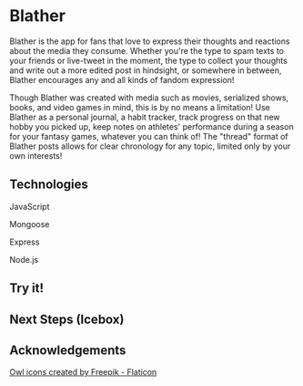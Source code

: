 # Blather

Blather is the app for fans that love to express their thoughts and reactions about the media they consume. Whether you're the type to spam texts to your friends or live-tweet in the moment, the type to collect your thoughts and write out a more edited post in hindsight, or somewhere in between, Blather encourages any and all kinds of fandom expression! 

Though Blather was created with media such as movies, serialized shows, books, and video games in mind, this is by no means a limitation! Use Blather as a personal journal, a habit tracker, track progress on that new hobby you picked up, keep notes on athletes' performance during a season for your fantasy games, whatever you can think of! The "thread" format of Blather posts allows for clear chronology for any topic, limited only by your own interests! 

## Technologies

JavaScript

Mongoose

Express

Node.js

## Try it!

## Next Steps (Icebox)

## Acknowledgements

<a href="https://www.flaticon.com/free-icons/owl" title="owl icons">Owl icons created by Freepik - Flaticon</a>
